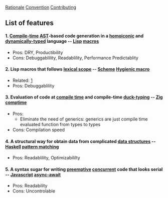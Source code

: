[Rationale](https://github.com/glyh/nontrivial-PL-features/blob/main/rationale.md) [Convention](https://github.com/glyh/nontrivial-PL-features/blob/main/convention.md) [Contributing](https://github.com/glyh/nontrivial-PL-features/blob/main/contributing.md)

## List of features

#### 1. [Compile-time](https://en.wikipedia.org/wiki/Compile_time) [AST](https://en.wikipedia.org/wiki/Abstract_syntax_tree)-based code generation in a [homoiconic](https://en.wikipedia.org/wiki/Homoiconicity) and [dynamically-typed](https://en.wikipedia.org/wiki/Type_system#Dynamic_type_checking_and_runtime_type_information) language -- [Lisp](https://lisp-lang.org/) [macros](https://lispcookbook.github.io/cl-cookbook/macros.html)
  - Pros: DRY, Productibility
  - Cons: Debuggablility, Readablility, Performance Predictablity

#### 2. Lisp macros that follows [lexical scope](https://en.wikipedia.org/wiki/Scope_(computer_science)#Lexical_scope) -- [Scheme](https://www.scheme.com/) [Hygienic macro](https://docs.scheme.org/guide/macros/)
  - Related: [1](https://github.com/glyh/nontrivial-PL-features#1-compile-time-ast-based-code-generation-in-a-homoiconic-and-dynamically-typed-language----lisp-macros)
  - Pros: Debuggablility 

#### 3. Evaluation of code at [compile time](https://en.wikipedia.org/wiki/Compile_time) and compile-time [duck-typing](https://en.wikipedia.org/wiki/Duck_typing) -- [Zig](https://ziglang.org/) [comptime](https://ziglang.org/documentation/master/#comptime)
  - Pros: 
    - Eliminate the need of generics: generics are just compile time evaluated function from types to types
  - Cons: Compilation speed

#### 4. A structural way for obtain data from complicated [data structures](https://en.wikipedia.org/wiki/Data_structure) -- [Haskell](https://www.haskell.org/) [pattern matching](https://www.haskell.org/tutorial/patterns.html)
  - Pros: Readablility, Optimizabililty

#### 5. A syntax sugar for writing [preemptive](https://en.wikipedia.org/wiki/Preemption_(computing)) [concurrent](https://en.wikipedia.org/wiki/Concurrency_(computer_science)) code that looks serial -- [Javascript](https://www.javascript.com/) [async-await](https://developer.mozilla.org/en-US/docs/Web/JavaScript/Reference/Statements/async_function)
  - Pros: Readability
  - Cons: Uncontrolable
